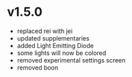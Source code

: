# v1.5.0
- replaced rei with jei
- updated supplementaries
- added Light Emitting Diode
- some lights will now be colored
- removed experimental settings screen
- removed boon